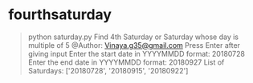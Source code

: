 # fourthsaturday
>python saturday.py
Find 4th Saturday or Saturday whose day is multiple of 5
@Author: Vinaya.g35@gmail.com
Press Enter after giving input
Enter the start date in YYYYMMDD format: 
20180728
Enter the end date in YYYYMMDD format:
20180927
List of Saturdays: 
['20180728', '20180915', '20180922']
